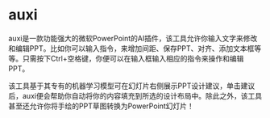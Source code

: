 # auxi

auxi是一款功能强大的微软PowerPoint的AI插件，该工具允许你输入文字来修改和编辑PPT。比如你可以输入指令，来增加间距、保存PPT、对齐、添加文本框等等。只需按下Ctrl+空格键，你便可以在输入框输入相应的指令来操作和编辑PPT。

该工具基于其专有的机器学习模型可在幻灯片右侧展示PPT设计建议，单击建议后，auxi便会帮助你自动将你的内容填充到所选的设计布局中。除此之外，该工具甚至还允许你将手绘的PPT草图转换为PowerPoint幻灯片！